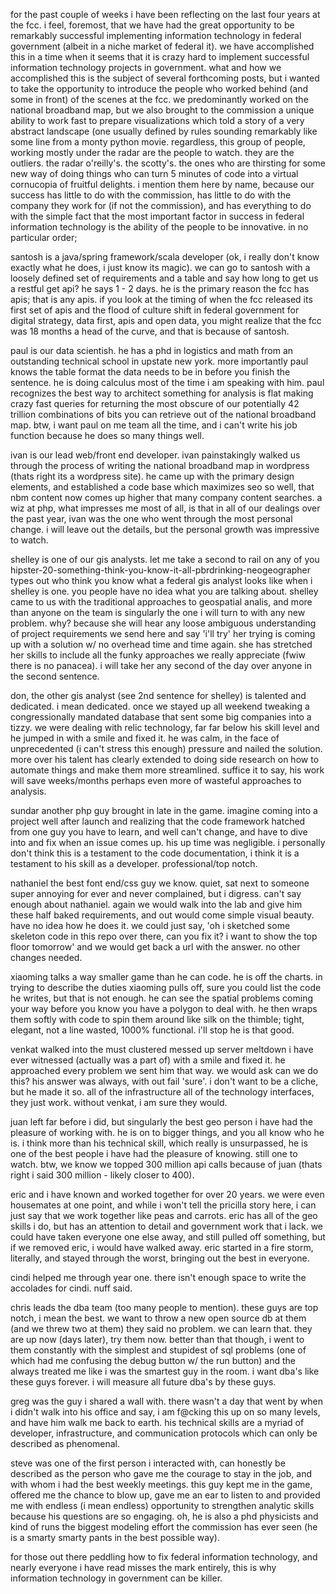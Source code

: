 
for the past couple of weeks i have been reflecting on the last four years at the fcc.  i feel, foremost, that we have had the great opportunity to be remarkably successful implementing information technology in federal government (albeit in a niche market of federal it).  we have accomplished this in a time when it seems that it is crazy hard to implement successful information technology projects in government.  what and how we accomplished this is the subject of several forthcoming posts, but i wanted to take the opportunity to introduce the people who worked behind (and some in front) of the scenes at the fcc. we predominantly worked on  the national broadband map, but we also brought to the commission a unique ability to work fast to prepare visualizations which told a story of a very abstract landscape (one usually defined by rules sounding remarkably like some line from a monty python movie.  regardless, this group of people, working mostly under the radar are the people to watch.  they are the outliers.  the radar o'reilly's.  the scotty's.   the ones who are thirsting for some new way of doing things who can turn 5 minutes of code into a virtual cornucopia of fruitful delights.  i mention them here by name, because our success has little to do with the commission, has little to do with the company they work for (if not the commission), and has everything to do with the simple fact that the most important factor in success in federal information technology is the ability of the people to be innovative.  in no particular order;

santosh is a java/spring framework/scala developer (ok, i really don't know exactly what he does, i just know its magic).  we can go to santosh with a loosely defined set of requirements and a table and say how long to get us a restful get api?  he says 1 - 2 days. he is the primary reason the fcc has apis; that is any apis.   if you look at the timing of when the fcc released its first set of apis and the flood of culture shift in federal government for digital strategy, data first, apis and open data, you might realize that the fcc was 18 months a head of the curve, and that is because of santosh.  

paul is our data scientish.  he has a phd in logistics and math from an outstanding technical school in upstate new york.  more importantly paul knows the table format the data needs to be in before you finish the sentence.  he is doing calculus most of the time i am speaking with him.  paul recognizes the best way to architect something for analysis is flat making crazy fast queries for returning the most obscure of our potentially 42 trillion combinations of bits you can retrieve out of the national broadband map.  btw, i want paul on me team all the time, and i can't write his job function because he does so many things well.

ivan is our lead web/front end developer.  ivan painstakingly walked us through the process of writing the national broadband map in wordpress (thats right its a wordpress site).  he came up with the primary design elements, and established a code base which maximizes seo so well, that nbm content now comes up higher that many company content searches.  a wiz at php, what impresses me most of all, is that in all of our dealings over the past year, ivan was the one who went through the most personal change.  i will leave out the details, but the personal growth was impressive to watch.

shelley is one of our gis analysts.  let me take a second to rail on any of you hipster-20-something-think-you-know-it-all-pbrdrinking-neogeographer types out who think you know what a federal gis analyst looks like when i shelley is one.  you people have no idea what you are talking about.  shelley came to us with the traditional approaches to geospatial analis, and more than anyone on the team is singularly the one i will turn to with any new problem.  why?  because she will hear any loose ambiguous understanding of project requirements we send here and say 'i'll try'  her trying is coming up with a solution w/ no overhead time and time again.  she has stretched her skills to include all the funky approaches we really appreciate (fwiw there is no panacea). i will take her any second of the day over anyone in the second sentence.  

don, the other gis analyst (see 2nd sentence for shelley) is talented and dedicated.  i mean dedicated.  once we stayed up all weekend tweaking a congressionally mandated database that sent some big companies into a tizzy.  we were dealing with relic technology, far far below his skill level and he jumped in with a smile and fixed it.  he was calm, in the face of unprecedented (i can't stress this enough) pressure and nailed the solution.  more over his talent has clearly extended to doing side research on how to automate things and make them more streamlined.  suffice it to say, his work will save weeks/months perhaps even more of wasteful approaches to analysis.

sundar another php guy brought in late in the game.  imagine coming into a project well after launch and realizing that the code framework hatched from one guy you have to learn, and well can't change, and have to dive into and fix when an issue comes up.  his up time was negligible.  i personally don't think this is a testament to the code documentation, i think it is a testament to his skill as a developer.  professional/top notch.

nathaniel the best font end/css guy we know.  quiet, sat next to someone super annoying for ever and never complained, but i digress.  can't say enough about nathaniel.  again we would walk into the lab and give him these half baked requirements, and out would come simple visual beauty.   have no idea how he does it.  we could just say, 'oh i sketched some skeleton code in this repo over there, can you fix it?  i want to show the top floor tomorrow'  and we would get back a url with the answer.  no other changes needed.  

xiaoming talks a way smaller game than he can code.  he is off the charts.  in trying to describe the duties xiaoming pulls off, sure you could list the code he writes, but that is not enough.  he can see the spatial problems coming your way before you know you have a polygon to deal with.  he then wraps them softly with code to spin them around like silk on the thimble; tight, elegant, not a line wasted, 1000% functional.  i'll stop he is that good.


venkat walked into the must clustered messed up server meltdown i have ever witnessed (actually was a part of) with a smile and fixed it.  he approached every problem we sent him that way.  we would ask can we do this?  his answer was always, with out fail 'sure'.  i don't want to be a cliche, but he made it so.  all of the infrastructure all of the technology interfaces, they just work.  without venkat, i am sure they would.  

juan left far before i did, but singularly the best geo person i have had the pleasure of working with.  he is on to bigger things, and you all know who he is.  i think more than his technical skill, which really is unsurpassed, he is one of the best people i have had the pleasure of knowing.  still one to watch.  btw, we know we topped 300 million api calls because of juan (thats right i said 300 million - likely closer to 400).

eric and i have known and worked together for over 20 years.  we were even housemates at one point, and while i won't tell the pricilla story here, i can just say that we work together like peas and carrots.  eric has all of the geo skills i do, but has an attention to detail and government work that i lack.  we could have taken everyone one else away, and still pulled off something, but if we removed eric, i would have walked away.  eric started in a fire storm, literally, and stayed through the worst, bringing out the best in everyone. 

cindi helped me through year one.  there isn't enough space to write the accolades for cindi.  nuff said.

chris leads the dba team (too many people to mention).  these guys are top notch, i mean the best.  we want to throw a new open source db at them (and we threw two at them) they said no problem.  we can learn that.  they are up now (days later), try them now.  better than that though, i went to them constantly with the simplest and stupidest of sql problems (one of which had me confusing the debug button w/ the run button) and the always treated me like i was the smartest guy in the room.  i want dba's like these guys forever.  i will measure all future dba's by these guys.

greg was the guy i shared a wall with.  there wasn't a day that went by when i didn't walk into his office and say, i am f@cking this up on so many levels, and have him walk me back to earth.  his technical skills are a myriad of developer, infrastructure, and communication protocols which can only be described as phenomenal.

steve was one of the first person i interacted with, can honestly be described as the person who gave me the courage to stay in the job, and with whom i had the best weekly meetings.  this guy kept me in the game, offered me the chance to blow up, gave me an ear to listen to and provided me with endless (i mean endless) opportunity to strengthen analytic skills because his questions are so engaging.  oh, he is also a phd physicists and kind of runs the biggest modeling effort the commission has ever seen (he is a smarty smarty pants in the best possible way).

for those out there peddling how to fix federal information technology, and nearly everyone i have read misses the mark entirely, this is why information technology in government can be killer.


